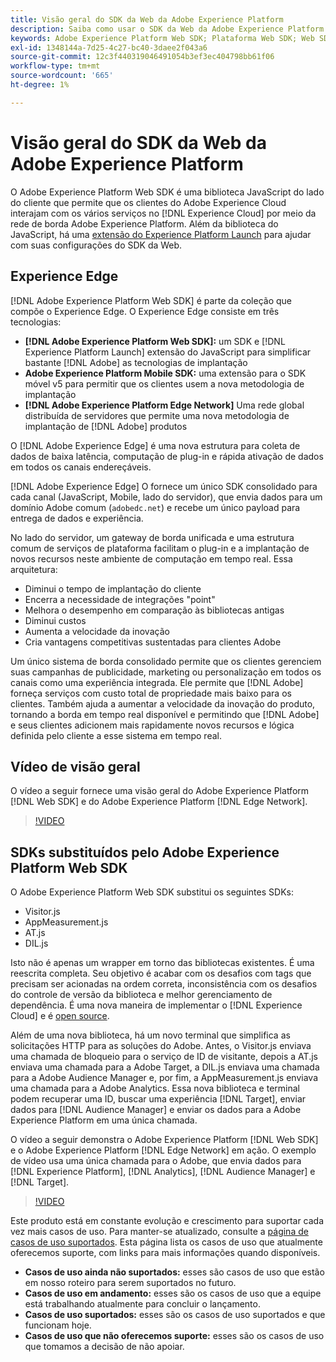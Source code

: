 ```yaml
---
title: Visão geral do SDK da Web da Adobe Experience Platform
description: Saiba como usar o SDK da Web da Adobe Experience Platform para integrar os recursos da plataforma ao seu site.
keywords: Adobe Experience Platform Web SDK; Plataforma Web SDK; Web SDK; edge; Visitor.js; AppMeasurement.js; AT.js; DIL.js; Web sdk; SDK; Web SDK; Launch; launch
exl-id: 1348144a-7d25-4c27-bc40-3daee2f043a6
source-git-commit: 12c3f440319046491054b3ef3ec404798bb61f06
workflow-type: tm+mt
source-wordcount: '665'
ht-degree: 1%

---
```


# Visão geral do SDK da Web da Adobe Experience Platform

O Adobe Experience Platform Web SDK é uma biblioteca JavaScript do lado do cliente que permite que os clientes do Adobe Experience Cloud interajam com os vários serviços no [!DNL Experience Cloud] por meio da rede de borda Adobe Experience Platform. Além da biblioteca do JavaScript, há uma [extensão do Experience Platform Launch](../tags/extensions/web/sdk/overview.md) para ajudar com suas configurações do SDK da Web.

## Experience Edge

[!DNL Adobe Experience Platform Web SDK] é parte da coleção que compõe o Experience Edge. O Experience Edge consiste em três tecnologias:

* **[!DNL Adobe Experience Platform Web SDK]:** um SDK e  [!DNL Experience Platform Launch] extensão do JavaScript para simplificar bastante  [!DNL Adobe] as tecnologias de implantação
* **Adobe Experience Platform Mobile SDK:** uma extensão para o SDK móvel v5 para permitir que os clientes usem a nova metodologia de implantação
* **[!DNL Adobe Experience Platform Edge Network]** Uma rede global distribuída de servidores que permite uma nova metodologia de implantação de  [!DNL Adobe] produtos

O [!DNL Adobe Experience Edge] é uma nova estrutura para coleta de dados de baixa latência, computação de plug-in e rápida ativação de dados em todos os canais endereçáveis.

[!DNL Adobe Experience Edge] O fornece um único SDK consolidado para cada canal (JavaScript, Mobile, lado do servidor), que envia dados para um domínio Adobe comum (`adobedc.net`) e recebe um único payload para entrega de dados e experiência.

No lado do servidor, um gateway de borda unificada e uma estrutura comum de serviços de plataforma facilitam o plug-in e a implantação de novos recursos neste ambiente de computação em tempo real.  Essa arquitetura:

* Diminui o tempo de implantação do cliente
* Encerra a necessidade de integrações &quot;point&quot;
* Melhora o desempenho em comparação às bibliotecas antigas
* Diminui custos
* Aumenta a velocidade da inovação
* Cria vantagens competitivas sustentadas para clientes Adobe

Um único sistema de borda consolidado permite que os clientes gerenciem suas campanhas de publicidade, marketing ou personalização em todos os canais como uma experiência integrada.  Ele permite que [!DNL Adobe] forneça serviços com custo total de propriedade mais baixo para os clientes.  Também ajuda a aumentar a velocidade da inovação do produto, tornando a borda em tempo real disponível e permitindo que [!DNL Adobe] e seus clientes adicionem mais rapidamente novos recursos e lógica definida pelo cliente a esse sistema em tempo real.

## Vídeo de visão geral

O vídeo a seguir fornece uma visão geral do Adobe Experience Platform [!DNL Web SDK] e do Adobe Experience Platform [!DNL Edge Network].

>[!VIDEO](https://video.tv.adobe.com/v/34141?quality=12&learn=on)

## SDKs substituídos pelo Adobe Experience Platform Web SDK

O Adobe Experience Platform Web SDK substitui os seguintes SDKs:

* Visitor.js
* AppMeasurement.js
* AT.js
* DIL.js

Isto não é apenas um wrapper em torno das bibliotecas existentes. É uma reescrita completa. Seu objetivo é acabar com os desafios com tags que precisam ser acionadas na ordem correta, inconsistência com os desafios do controle de versão da biblioteca e melhor gerenciamento de dependência. É uma nova maneira de implementar o [!DNL Experience Cloud] e é [open source](https://github.com/adobe/alloy).

Além de uma nova biblioteca, há um novo terminal que simplifica as solicitações HTTP para as soluções do Adobe. Antes, o Visitor.js enviava uma chamada de bloqueio para o serviço de ID de visitante, depois a AT.js enviava uma chamada para a Adobe Target, a DIL.js enviava uma chamada para a Adobe Audience Manager e, por fim, a AppMeasurement.js enviava uma chamada para a Adobe Analytics. Essa nova biblioteca e terminal podem recuperar uma ID, buscar uma experiência [!DNL Target], enviar dados para [!DNL Audience Manager] e enviar os dados para a Adobe Experience Platform em uma única chamada.

O vídeo a seguir demonstra o Adobe Experience Platform [!DNL Web SDK] e o Adobe Experience Platform [!DNL Edge Network] em ação. O exemplo de vídeo usa uma única chamada para o Adobe, que envia dados para [!DNL Experience Platform], [!DNL Analytics], [!DNL Audience Manager] e [!DNL Target].

>[!VIDEO](https://video.tv.adobe.com/v/34148?quality=12&learn=on)

Este produto está em constante evolução e crescimento para suportar cada vez mais casos de uso. Para manter-se atualizado, consulte a [página de casos de uso suportados](https://experienceleague.adobe.com/docs/experience-platform/edge/fundamentals/supported-use-cases.html). Esta página lista os casos de uso que atualmente oferecemos suporte, com links para mais informações quando disponíveis.

* **Casos de uso ainda não suportados:** esses são casos de uso que estão em nosso roteiro para serem suportados no futuro.
* **Casos de uso em andamento:** esses são os casos de uso que a equipe está trabalhando atualmente para concluir o lançamento.
* **Casos de uso suportados:** esses são os casos de uso suportados e que funcionam hoje.
* **Casos de uso que não oferecemos suporte:** esses são os casos de uso que tomamos a decisão de não apoiar.
